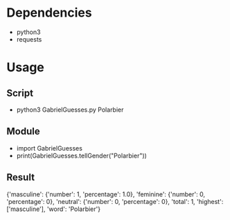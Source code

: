 # Dependencies
* python3
* requests

# Usage
## Script
* python3 GabrielGuesses.py Polarbier
## Module
* import GabrielGuesses
* print(GabrielGuesses.tellGender("Polarbier"))
## Result
{'masculine': {'number': 1, 'percentage': 1.0}, 'feminine': {'number': 0, 'percentage': 0}, 'neutral': {'number': 0, 'percentage': 0}, 'total': 1, 'highest': ['masculine'], 'word': 'Polarbier'}



